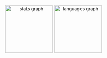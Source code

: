 <div align="center">
  <img src="https://github-readme-stats.vercel.app/api?username=Isaquee7&hide_title=false&hide_rank=false&show_icons=true&include_all_commits=true&count_private=true&disable_animations=false&theme=dracula&locale=en&hide_border=false&order=1" height="150" alt="stats graph"  />
  <img src="https://github-readme-stats.vercel.app/api/top-langs?username=Isaquee7&locale=pt-br&hide_title=false&layout=compact&card_width=320&langs_count=4&theme=apprentice&hide_border=true&order=2&custom_title=Linguagens%20mais%20usadas" height="150" alt="languages graph"  />
</div>

###
